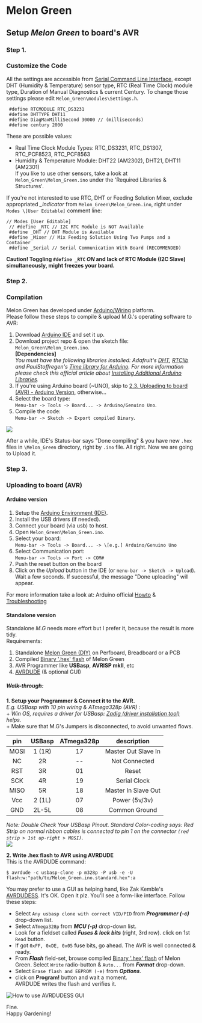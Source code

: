 # Melon Green
## Setup *Melon Green* to board's AVR

### Step 1.
### Customize the Code
All the settings are accessible from [Serial Command Line Interface](3_Serial_Command_Line_Interface.md), except DHT (Humidity & Temperature) sensor type, RTC (Real Time Clock) module type, Duration of Manual Diagnostics & current Century. To change those settings please edit `Melon_Green\modules\Settings.h`.

```
 #define RTCMODULE RTC_DS3231
 #define DHTTYPE DHT11
 #define DiagMaxMilliSecond 30000 // (milliseconds)
 #define century 2000
```
These are possible values:  
*   Real Time Clock Module Types: RTC_DS3231, RTC_DS1307, RTC_PCF8523, RTC_PCF8563  
*   Humidity & Temperature Module: DHT22 (AM2302), DHT21, DHT11 (AM2301)  
If you like to use other sensors, take a look at `Melon_Green\Melon_Green.ino` under the 'Required Libraries & Structures'.

If you're not interested to use RTC, DHT or Feeding Solution Mixer, exclude appropriated *_indicator* from `Melon_Green\Melon_Green.ino`, right under `Modes \[User Editable]` comment line:

```
// Modes [User Editable]
 // #define _RTC // I2C RTC Module is NOT Available
 #define _DHT // DHT Module is Available
 #define _Mixer // Mix Feeding Solution Using Two Pumps and a Container
 #define _Serial // Serial Communication With Board (RECOMMENDED)
```
**Caution! Toggling `#define _RTC` *ON* and lack of RTC Module (I2C Slave) simultaneously, might freezes your board.**  

### Step 2.
### Compilation
Melon Green has developed under [Arduino/Wiring](https://en.wikipedia.org/wiki/Arduino#Software_development) platform.  
Please follow these steps to compile & upload M.G.'s operating software to AVR:
1. Download [Arduino IDE](https://www.arduino.cc/en/main/software) and set it up.
2. Download project repo & open the sketch file: `Melon_Green\Melon_Green.ino`.  
**\[Dependencies]**  
*You must have the following libraries installed: Adafruit's [DHT](https://github.com/adafruit/DHT-sensor-library), [RTClib](https://github.com/adafruit/RTClib) and PaulStoffregen's [Time library for Arduino](https://github.com/PaulStoffregen/Time). For more information please check this official article about [Installing Additional Arduino Libraries](https://www.arduino.cc/en/guide/libraries).*  
3. If you're using Arduino board (~UNO), skip to [2.3. Uploading to board (AVR) - Arduino Version](#arduino-version), otherwise...
4. Select the board type:  
`Menu-bar -> Tools -> Board... -> Arduino/Genuino Uno`.
5. Compile the code:  
`Menu-bar -> Sketch -> Export compiled Binary`.  

![](2_Upload_Melon_Green_to_AVR/Compile_Code.gif)  

After a while, IDE's Status-bar says "Done compiling" & you have new `.hex` files in `\Melon_Green` directory, right by `.ino` file. All right. Now we are going to Upload it.


### Step 3.
### Uploading to board (AVR)
#### Arduino version
1.  Setup the [Arduino Environment (IDE)](https://www.arduino.cc/en/main/software).
2.  Install the USB drivers (if needed).
3.  Connect your board (via usb) to host.  
4.  Open `Melon_Green\Melon_Green.ino`.
5.  Select your board:  
`Menu-bar -> Tools -> Board... -> \[e.g.] Arduino/Genuino Uno`
6.  Select Communication port:  
`Menu-bar -> Tools -> Port -> COM#`
7.  Push the reset button on the board
8.  Click on the *Upload* button in the IDE (or `menu-bar -> Sketch -> Upload`).  
Wait a few seconds. If successful, the message "Done uploading" will appear.  

For more information take a look at: Arduino official [Howto](https://www.arduino.cc/en/main/howto) & [Troubleshooting](https://www.arduino.cc/en/guide/troubleshooting)

#### Standalone version
Standalone *M.G* needs more effort but I prefer it, because the result is more tidy.  
Requirements:
1. Standalone [Melon Green (DIY)](1_Melon_Green_Board_[DIY].md) on Perfboard, Breadboard or a PCB
2. Compiled [Binary '.hex' flash](#compilation) of Melon Green
3. AVR Programmer like **USBasp**, **AVRISP mkII**, etc
4. [AVRDUDE](http://www.nongnu.org/avrdude/) (& optional GUI)

##### Walk-through:  
**1. Setup your Programmer & Connect it to the AVR.**  
*E.g. USBasp with 10 pin wiring & ATmega328p (AVR) :*  
\+ *Win OS, requires a driver for USBasp: [Zadig (driver installation tool)](http://zadig.akeo.ie/) helps.*  
\+ Make sure that M.G's Jumpers is disconnected, to avoid unwanted flows.  

| pin | USBasp | ATmega328p | description |
|:---:|:--------:|:----------:|:-----------:|
| MOSI | 1 (1R) | 17 | Master Out Slave In |
| NC | 2R | -- | Not Connected |
| RST | 3R | 01 | Reset |
| SCK | 4R | 19 | Serial Clock |
| MISO | 5R | 18 | Master In Slave Out |
| Vcc | 2 (1L) | 07 | Power (5v/3v) |
| GND | 2L-5L | 08 | Common Ground |  

*Note: Double Check Your USBasp Pinout. Standard Color-coding says: Red Strip on normal ribbon cables is connected to pin 1 on the connector `(red strip > 1st up-right > MOSI)`.*  
![](2_Upload_Melon_Green_to_AVR/USBASP_10-pin_Wiring_to_AVR_Atmega328p.png)

**2. Write .hex flash to AVR using AVRDUDE**  
This is the AVRDUDE command:  
```
$ avrdude -c usbasp-clone -p m328p -P usb -e -U flash:w:"path/to/Melon_Green.ino.standard.hex":a
```
You may prefer to use a GUI as helping hand, like Zak Kemble's [AVRDUDESS](https://github.com/zkemble/AVRDUDESS). It's OK.
Open it plz. You'll see a form-like interface. Follow these steps:  
-   Select ``Any usbasp clone with correct VID/PID`` from ***Programmer (-c)*** drop-down list.  
-   Select `ATmega328p` from ***MCU (-p)*** drop-down list.  
-   Look for a fieldset called ***Fuses & lock bits*** (right, 3rd row). click on 1st `Read` button.  
-   If got `0xFF, 0xDE, 0x05` fuse bits, go ahead. The AVR is well connected & ready.  
-   From ***Flash*** field-set, browse compiled [Binary '.hex' flash](#compilation) of Melon Green. Select `Write` radio-button & `Auto...` from ***Format*** drop-down.  
-   Select `Erase flash and EEPROM (-e)` from ***Options***.  
-   click on **Program!** button and wait a moment.  
AVRDUDE writes the flash and verifies it.  

![How to use AVRDUDESS GUI](2_Upload_Melon_Green_to_AVR/Write_.hex_Flash_to_AVR.gif)

Fine.  
Happy Gardening!
